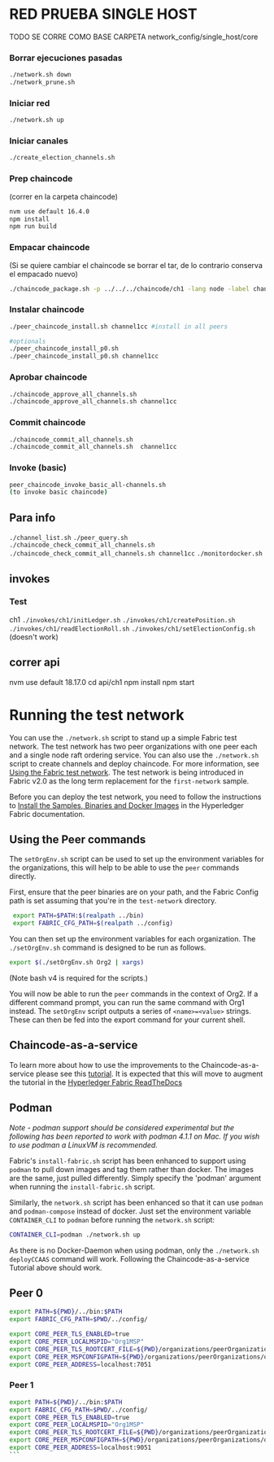 # RED PRUEBA SINGLE HOST

TODO SE CORRE COMO BASE CARPETA network_config/single_host/core

### Borrar ejecuciones pasadas
```bash
./network.sh down
./network_prune.sh
```

### Iniciar red
```bash
./network.sh up 
```

### Iniciar canales
```bash
./create_election_channels.sh

```

### Prep chaincode 
(correr en la carpeta chaincode)
```bash
nvm use default 16.4.0
npm install
npm run build
```

### Empacar chaincode
(Si se quiere cambiar el chaincode se borrar el tar, de lo contrario conserva el empacado nuevo)
```bash
./chaincode_package.sh -p ../../../chaincode/ch1 -lang node -label channel1cc -v 0.1 
```


### Instalar chaincode
```bash
./peer_chaincode_install.sh channel1cc #install in all peers

#optionals
./peer_chaincode_install_p0.sh
./peer_chaincode_install_p0.sh channel1cc

```

### Aprobar chaincode
```bash
./chaincode_approve_all_channels.sh
./chaincode_approve_all_channels.sh channel1cc

```

### Commit chaincode
```bash
./chaincode_commit_all_channels.sh
./chaincode_commit_all_channels.sh  channel1cc

```


### Invoke (basic)
```bash
peer_chaincode_invoke_basic_all-channels.sh
(to invoke basic chaincode)

```

## Para info
```./channel_list.sh```
```./peer_query.sh```
```./chaincode_check_commit_all_channels.sh``` 
```./chaincode_check_commit_all_channels.sh channel1cc```
```./monitordocker.sh```

## invokes

### Test
    
ch1
```./invokes/ch1/initLedger.sh```
```./invokes/ch1/createPosition.sh```
```./invokes/ch1/readElectionRoll.sh``` 
```./invokes/ch1/setElectionConfig.sh``` (doesn't work)


## correr api
nvm use default 18.17.0
cd api/ch1
npm install
npm start




# Running the test network

You can use the `./network.sh` script to stand up a simple Fabric test network. The test network has two peer organizations with one peer each and a single node raft ordering service. You can also use the `./network.sh` script to create channels and deploy chaincode. For more information, see [Using the Fabric test network](https://hyperledger-fabric.readthedocs.io/en/latest/test_network.html). The test network is being introduced in Fabric v2.0 as the long term replacement for the `first-network` sample.

Before you can deploy the test network, you need to follow the instructions to [Install the Samples, Binaries and Docker Images](https://hyperledger-fabric.readthedocs.io/en/latest/install.html) in the Hyperledger Fabric documentation.

## Using the Peer commands

The `setOrgEnv.sh` script can be used to set up the environment variables for the organizations, this will help to be able to use the `peer` commands directly.

First, ensure that the peer binaries are on your path, and the Fabric Config path is set assuming that you're in the `test-network` directory.

```bash
 export PATH=$PATH:$(realpath ../bin)
 export FABRIC_CFG_PATH=$(realpath ../config)
```

You can then set up the environment variables for each organization. The `./setOrgEnv.sh` command is designed to be run as follows.

```bash
export $(./setOrgEnv.sh Org2 | xargs)
```

(Note bash v4 is required for the scripts.)

You will now be able to run the `peer` commands in the context of Org2. If a different command prompt, you can run the same command with Org1 instead.
The `setOrgEnv` script outputs a series of `<name>=<value>` strings. These can then be fed into the export command for your current shell.

## Chaincode-as-a-service

To learn more about how to use the improvements to the Chaincode-as-a-service please see this [tutorial](./test-network/../CHAINCODE_AS_A_SERVICE_TUTORIAL.md). It is expected that this will move to augment the tutorial in the [Hyperledger Fabric ReadTheDocs](https://hyperledger-fabric.readthedocs.io/en/release-2.4/cc_service.html)


## Podman

*Note - podman support should be considered experimental but the following has been reported to work with podman 4.1.1 on Mac. If you wish to use podman a LinuxVM is recommended.*

Fabric's `install-fabric.sh` script has been enhanced to support using `podman` to pull down images and tag them rather than docker. The images are the same, just pulled differently. Simply specify the 'podman' argument when running the `install-fabric.sh` script. 

Similarly, the `network.sh` script has been enhanced so that it can use `podman` and `podman-compose` instead of docker. Just set the environment variable `CONTAINER_CLI` to `podman` before running the `network.sh` script:

```bash
CONTAINER_CLI=podman ./network.sh up
```

As there is no Docker-Daemon when using podman, only the `./network.sh deployCCAAS` command will work. Following the Chaincode-as-a-service Tutorial above should work. 

## Peer 0

```bash
export PATH=${PWD}/../bin:$PATH
export FABRIC_CFG_PATH=$PWD/../config/

export CORE_PEER_TLS_ENABLED=true
export CORE_PEER_LOCALMSPID="Org1MSP"
export CORE_PEER_TLS_ROOTCERT_FILE=${PWD}/organizations/peerOrganizations/org1.voting_system.com/peers/peer0.org1.voting_system.com/tls/ca.crt
export CORE_PEER_MSPCONFIGPATH=${PWD}/organizations/peerOrganizations/org1.voting_system.com/users/Admin@org1.voting_system.com/msp
export CORE_PEER_ADDRESS=localhost:7051
```

### Peer 1
````bash
export PATH=${PWD}/../bin:$PATH
export FABRIC_CFG_PATH=$PWD/../config/
export CORE_PEER_TLS_ENABLED=true
export CORE_PEER_LOCALMSPID="Org1MSP"
export CORE_PEER_TLS_ROOTCERT_FILE=${PWD}/organizations/peerOrganizations/org1.voting_system.com/peers/peer1.org1.voting_system.com/tls/ca.crt
export CORE_PEER_MSPCONFIGPATH=${PWD}/organizations/peerOrganizations/org1.voting_system.com/users/Admin@org1.voting_system.com/msp
export CORE_PEER_ADDRESS=localhost:9051
```

